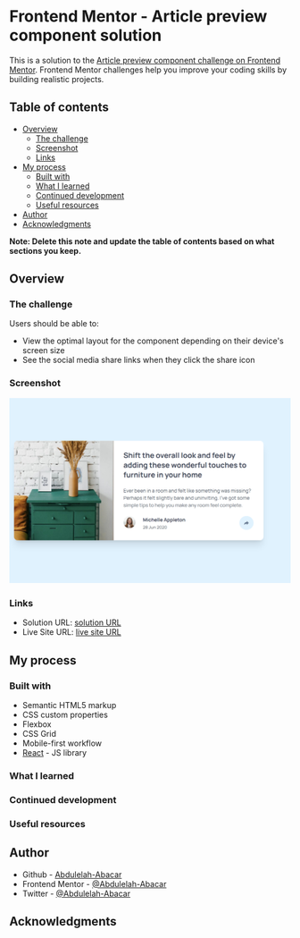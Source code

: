 # Frontend Mentor - Article preview component solution

This is a solution to the
[Article preview component challenge on Frontend Mentor](https://www.frontendmentor.io/challenges/article-preview-component-dYBN_pYFT).
Frontend Mentor challenges help you improve your coding skills by building
realistic projects.

## Table of contents

- [Overview](#overview)
  - [The challenge](#the-challenge)
  - [Screenshot](#screenshot)
  - [Links](#links)
- [My process](#my-process)
  - [Built with](#built-with)
  - [What I learned](#what-i-learned)
  - [Continued development](#continued-development)
  - [Useful resources](#useful-resources)
- [Author](#author)
- [Acknowledgments](#acknowledgments)

**Note: Delete this note and update the table of contents based on what sections
you keep.**

## Overview

### The challenge

Users should be able to:

- View the optimal layout for the component depending on their device's screen
  size
- See the social media share links when they click the share icon

### Screenshot

![](./screenshot.png)

### Links

- Solution URL: [solution URL](https://your-solution-url.com)
- Live Site URL: [live site URL](https://your-live-site-url.com)

## My process

### Built with

- Semantic HTML5 markup
- CSS custom properties
- Flexbox
- CSS Grid
- Mobile-first workflow
- [React](https://reactjs.org/) - JS library

### What I learned

### Continued development

### Useful resources

## Author

- Github - [Abdulelah-Abacar](https://www.github.com/Abdulelah-Abacar)
- Frontend Mentor -
  [@Abdulelah-Abacar](https://www.frontendmentor.io/profile/Abdulelah-Abacar)
- Twitter - [@Abdulelah-Abacar](https://www.twitter.com/abdulelahabacar)

## Acknowledgments
